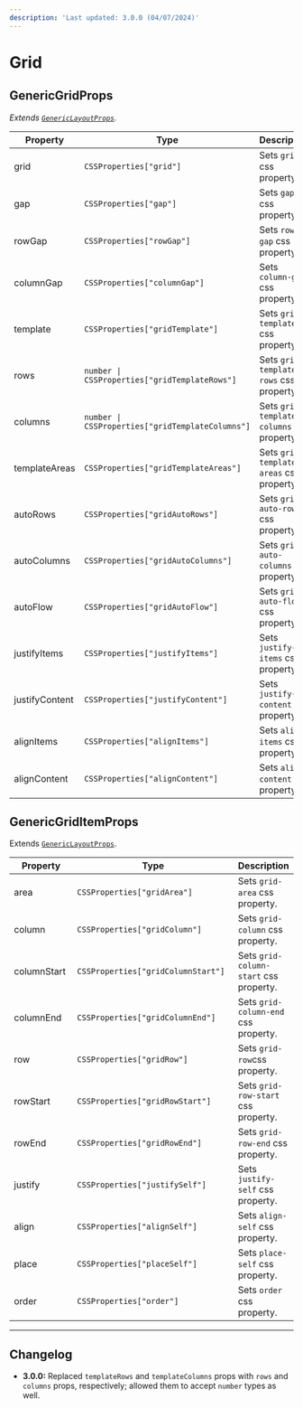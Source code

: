 ```yaml
---
description: 'Last updated: 3.0.0 (04/07/2024)'
---
```


# Grid

## GenericGridProps

_Extends_ [_`GenericLayoutProps`_](layout.md#genericlayoutprops)_._

<table data-full-width="true"><thead><tr><th width="165.00260078023405">Property</th><th width="388">Type</th><th>Description</th></tr></thead><tbody><tr><td>grid</td><td><code>CSSProperties["grid"]</code></td><td>Sets <code>grid</code> css property.</td></tr><tr><td>gap</td><td><code>CSSProperties["gap"]</code></td><td>Sets <code>gap</code> css property.</td></tr><tr><td>rowGap</td><td><code>CSSProperties["rowGap"]</code></td><td>Sets <code>row-gap</code> css property.</td></tr><tr><td>columnGap</td><td><code>CSSProperties["columnGap"]</code></td><td>Sets <code>column-gap</code> css property.</td></tr><tr><td>template</td><td><code>CSSProperties["gridTemplate"]</code></td><td>Sets <code>grid-template</code> css property.</td></tr><tr><td>rows</td><td><code>number | CSSProperties["gridTemplateRows"]</code></td><td>Sets <code>grid-template-rows</code> css property.</td></tr><tr><td>columns</td><td><code>number | CSSProperties["gridTemplateColumns"]</code></td><td>Sets <code>grid-template-columns</code> css property.</td></tr><tr><td>templateAreas</td><td><code>CSSProperties["gridTemplateAreas"]</code></td><td>Sets <code>grid-template-areas</code> css property.</td></tr><tr><td>autoRows</td><td><code>CSSProperties["gridAutoRows"]</code></td><td>Sets <code>grid-auto-rows</code> css property.</td></tr><tr><td>autoColumns</td><td><code>CSSProperties["gridAutoColumns"]</code></td><td>Sets <code>grid-auto-columns</code> css property.</td></tr><tr><td>autoFlow</td><td><code>CSSProperties["gridAutoFlow"]</code></td><td>Sets <code>grid-auto-flow</code> css property.</td></tr><tr><td>justifyItems</td><td><code>CSSProperties["justifyItems"]</code></td><td>Sets <code>justify-items</code> css property.</td></tr><tr><td>justifyContent</td><td><code>CSSProperties["justifyContent"]</code></td><td>Sets <code>justify-content</code> css property.</td></tr><tr><td>alignItems</td><td><code>CSSProperties["alignItems"]</code></td><td>Sets <code>align-items</code> css property.</td></tr><tr><td>alignContent</td><td><code>CSSProperties["alignContent"]</code></td><td>Sets <code>align-content</code> css property.</td></tr></tbody></table>

## GenericGridItemProps

Extends [`GenericLayoutProps`](layout.md#genericlayoutprops).

<table data-full-width="true"><thead><tr><th width="140">Property</th><th width="344">Type</th><th>Description</th></tr></thead><tbody><tr><td>area</td><td><code>CSSProperties["gridArea"]</code></td><td>Sets <code>grid-area</code> css property.</td></tr><tr><td>column</td><td><code>CSSProperties["gridColumn"]</code></td><td>Sets <code>grid-column</code> css property.</td></tr><tr><td>columnStart</td><td><code>CSSProperties["gridColumnStart"]</code></td><td>Sets <code>grid-column-start</code> css property.</td></tr><tr><td>columnEnd</td><td><code>CSSProperties["gridColumnEnd"]</code></td><td>Sets <code>grid-column-end</code> css property.</td></tr><tr><td>row</td><td><code>CSSProperties["gridRow"]</code></td><td>Sets <code>grid-row</code>css property.</td></tr><tr><td>rowStart</td><td><code>CSSProperties["gridRowStart"]</code></td><td>Sets <code>grid-row-start</code> css property.</td></tr><tr><td>rowEnd</td><td><code>CSSProperties["gridRowEnd"]</code></td><td>Sets <code>grid-row-end</code> css property.</td></tr><tr><td>justify</td><td><code>CSSProperties["justifySelf"]</code></td><td>Sets <code>justify-self</code> css property.</td></tr><tr><td>align</td><td><code>CSSProperties["alignSelf"]</code></td><td>Sets <code>align-self</code> css property.</td></tr><tr><td>place</td><td><code>CSSProperties["placeSelf"]</code></td><td>Sets <code>place-self</code> css property.</td></tr><tr><td>order</td><td><code>CSSProperties["order"]</code></td><td>Sets <code>order</code> css property.</td></tr></tbody></table>

***

## Changelog

* **3.0.0:** Replaced `templateRows` and `templateColumns` props with `rows` and `columns` props, respectively; allowed them to accept `number` types as well.
